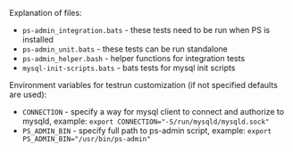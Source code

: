 Explanation of files:

* `ps-admin_integration.bats` - these tests need to be run when PS is installed
* `ps-admin_unit.bats` - these tests can be run standalone
* `ps-admin_helper.bash` - helper functions for integration tests
* `mysql-init-scripts.bats` - bats tests for mysql init scripts

Environment variables for testrun customization (if not specified defaults are used):
* `CONNECTION` - specify a way for mysql client to connect and authorize to mysqld, example: `export CONNECTION="-S/run/mysqld/mysqld.sock"`
* `PS_ADMIN_BIN` - specify full path to ps-admin script, example: `export PS_ADMIN_BIN="/usr/bin/ps-admin"`
